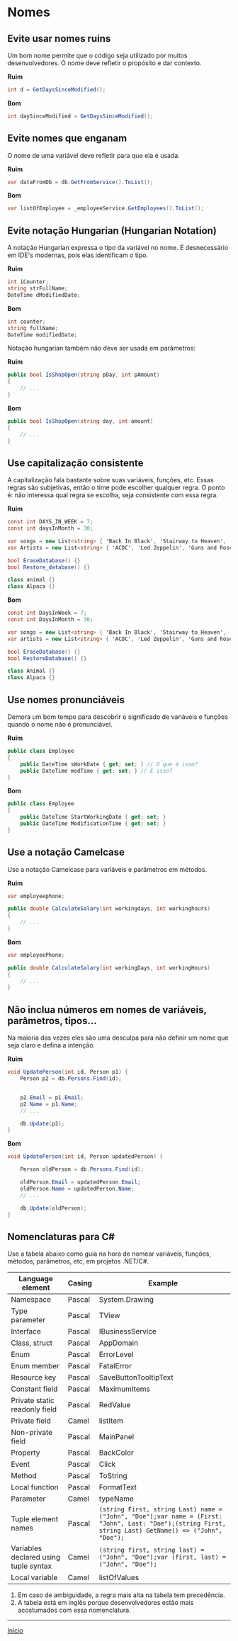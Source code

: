 # Nomes

## Evite usar nomes ruins

Um bom nome permite que o código seja utilizado por muitos desenvolvedores. O nome deve refletir o propósito e dar contexto.

**Ruim**

```cs
int d = GetDaysSinceModified();
```

**Bom**
```cs
int daySinceModified = GetDaysSinceModified();
```

## Evite nomes que enganam

O nome de uma variável deve refletir para que ela é usada.

**Ruim**

```cs
var dataFromDb = db.GetFromService().ToList();
```

**Bom**

```cs
var listOfEmployee = _employeeService.GetEmployees().ToList();
```

## Evite notação Hungarian (Hungarian Notation)

A notação Hungarian expressa o tipo da variável no nome. É desnecessário em IDE's modernas, pois elas identificam o tipo.

**Ruim**

```cs
int iCounter;
string strFullName;
DateTime dModifiedDate;
```

**Bom**

```cs
int counter;
string fullName;
DateTime modifiedDate;
```

Notação hungarian também não deve ser usada em parâmetros:

**Ruim**

```cs
public bool IsShopOpen(string pDay, int pAmount)
{
    // ...
}
```
**Bom**

```cs
public bool IsShopOpen(string day, int amount)
{
    // ...
}
```

## Use capitalização consistente

A capitalização fala bastante sobre suas variáveis, funções, etc. Essas regras são subjetivas, então o time pode escolher qualquer regra. O ponto é: não interessa qual regra se escolha, seja consistente com essa regra.

**Ruim**

```cs
const int DAYS_IN_WEEK = 7;
const int daysInMonth = 30;

var songs = new List<string> { 'Back In Black', 'Stairway to Heaven', 'Paradise City' };
var Artists = new List<string> { 'ACDC', 'Led Zeppelin', 'Guns and Roses' };

bool EraseDatabase() {}
bool Restore_database() {}

class animal {}
class Alpaca {}
```

**Bom**

```cs
const int DaysInWeek = 7;
const int DaysInMonth = 30;

var songs = new List<string> { 'Back In Black', 'Stairway to Heaven', 'Paradise City' };
var artists = new List<string> { 'ACDC', 'Led Zeppelin', 'Guns and Roses' };

bool EraseDatabase() {}
bool RestoreDatabase() {}

class Animal {}
class Alpaca {}
```

## Use nomes pronunciáveis

Demora um bom tempo para descobrir o significado de variáveis e funções quando o nome não é pronunciável.

**Ruim**

```cs
public class Employee
{
    public DateTime sWorkDate { get; set; } // O que é isso?
    public DateTime modTime { get; set; } // E isso?
}
```

**Bom**

```cs
public class Employee
{
    public DateTime StartWorkingDate { get; set; }
    public DateTime ModificationTime { get; set; }
}
```

## Use a notação Camelcase

Use a notação Camelcase para variáveis e parâmetros em métodos.

**Ruim**

```cs
var employeephone;

public double CalculateSalary(int workingdays, int workinghours)
{
    // ...
}
```

**Bom**

```cs
var employeePhone;

public double CalculateSalary(int workingDays, int workingHours)
{
    // ...
}
```

## Não inclua números em nomes de variáveis, parâmetros, tipos...

Na maioria das vezes eles são uma desculpa para não definir um nome que seja claro e defina a intenção.

**Ruim**

```cs
void UpdatePerson(int id, Person p1) {
    Person p2 = db.Persons.Find(id);


    p2.Email = p1.Email;
    p2.Name = p1.Name;
    // ...

    db.Update(p2);
}
```

**Bom**

```cs
void UpdatePerson(int id, Person updatedPerson) {

    Person oldPerson = db.Persons.Find(id);

    oldPerson.Email = updatedPerson.Email;
    oldPerson.Name = updatedPerson.Name;
    // ...

    db.Update(oldPerson);
}
```

## Nomenclaturas para C#

Use a tabela abaixo como guia na hora de nomear variáveis, funções, métodos, parâmetros, etc, em projetos .NET/C#.

|Language element|Casing|Example|
|----------------|------|-------|
|Namespace|Pascal|System.Drawing|
|Type parameter|Pascal|TView|
|Interface|Pascal|IBusinessService|
|Class, struct|Pascal|AppDomain|
|Enum|Pascal|ErrorLevel|
|Enum member|Pascal|FatalError|
|Resource key|Pascal|SaveButtonTooltipText|
|Constant field|Pascal|MaximumItems|
|Private static readonly field|Pascal|RedValue|
|Private field|Camel|listItem|
|Non-private field|Pascal|MainPanel|
|Property|Pascal|BackColor|
|Event|Pascal|Click|
|Method|Pascal|ToString|
|Local function|Pascal|FormatText|
|Parameter|Camel|typeName|
|Tuple element names|Pascal|`(string First, string Last) name = ("John", "Doe");var name = (First: "John", Last: "Doe");(string First, string Last) GetName() => ("John", "Doe");`|
|Variables declared using tuple syntax|Camel|`(string first, string last) = ("John", "Doe");var (first, last) = ("John", "Doe");`|
|Local variable|Camel|listOfValues|


1. Em caso de ambiguidade, a regra mais alta na tabela tem precedência.
1. A tabela está em inglês porque desenvolvedores estão mais acostumados com essa nomenclatura.

---

[Início](csharp.md)